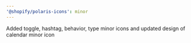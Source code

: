 ```yaml
---
'@shopify/polaris-icons': minor
---
```


Added toggle, hashtag, behavior, type minor icons and updated design of calendar minor icon
